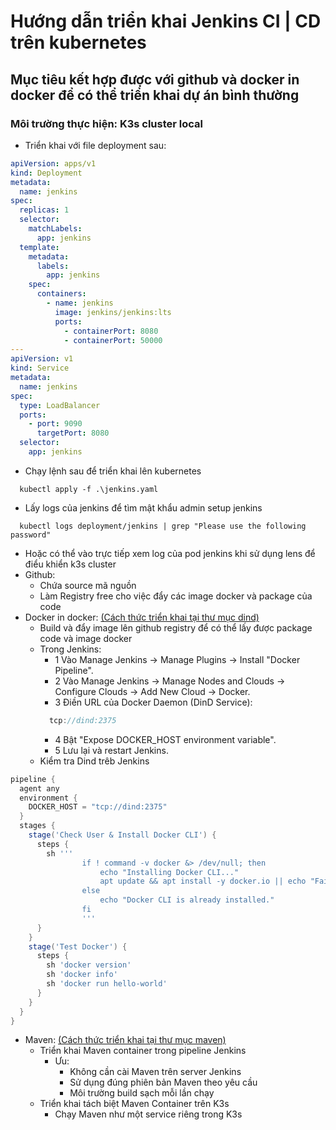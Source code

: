 # Hướng dẫn triển khai Jenkins CI | CD trên kubernetes

## Mục tiêu kết hợp được với github và docker in docker để có thể triển khai dự án bình thường

### Môi trường thực hiện: K3s cluster local
* Triển khai với file deployment sau:
``` yaml
apiVersion: apps/v1
kind: Deployment
metadata:
  name: jenkins
spec:
  replicas: 1
  selector:
    matchLabels:
      app: jenkins
  template:
    metadata:
      labels:
        app: jenkins
    spec:
      containers:
        - name: jenkins
          image: jenkins/jenkins:lts
          ports:
            - containerPort: 8080
            - containerPort: 50000
---
apiVersion: v1
kind: Service
metadata:
  name: jenkins
spec:
  type: LoadBalancer
  ports:
    - port: 9090
      targetPort: 8080
  selector:
    app: jenkins
```
* Chạy lệnh sau để triển khai lên kubernetes
```shell
  kubectl apply -f .\jenkins.yaml
```
* Lấy logs của jenkins để tìm mật khẩu admin setup jenkins
```shell
  kubectl logs deployment/jenkins | grep "Please use the following password"
```
* Hoặc có thể vào trực tiếp xem log của pod jenkins khi sử dụng lens để điểu khiển k3s cluster
* Github: 
  * Chứa source mã nguồn
  * Làm Registry free cho việc đẩy các image docker và package của code
* Docker in docker: [(Cách thức triển khai tại thư mục dind)](/dind)
  * Build và đẩy image lên github registry để có thể lấy được package code và image docker
  * Trong Jenkins:
    * 1 Vào Manage Jenkins → Manage Plugins → Install "Docker Pipeline".
    * 2 Vào Manage Jenkins → Manage Nodes and Clouds → Configure Clouds → Add New Cloud → Docker.
    * 3 Điền URL của Docker Daemon (DinD Service):
    ``` groovy
      tcp://dind:2375
    ```
    * 4 Bật "Expose DOCKER_HOST environment variable".
    * 5 Lưu lại và restart Jenkins.
  * Kiểm tra Dind trêb Jenkins
```groovy
pipeline {
  agent any
  environment {
    DOCKER_HOST = "tcp://dind:2375"
  }
  stages {
    stage('Check User & Install Docker CLI') {
      steps {
        sh '''
                if ! command -v docker &> /dev/null; then
                    echo "Installing Docker CLI..."
                    apt update && apt install -y docker.io || echo "Failed to install Docker CLI"
                else
                    echo "Docker CLI is already installed."
                fi
                '''
      }
    }
    stage('Test Docker') {
      steps {
        sh 'docker version'
        sh 'docker info'
        sh 'docker run hello-world'
      }
    }
  }
}
```
* Maven: [(Cách thức triển khai tại thư mục maven)](/maven)
  * Triển khai Maven container trong pipeline Jenkins
    * Ưu: 
      * Không cần cài Maven trên server Jenkins
      * Sử dụng đúng phiên bản Maven theo yêu cầu
      * Môi trường build sạch mỗi lần chạy
  * Triển khai tách biệt Maven Container trên K3s
    * Chạy Maven như một service riêng trong K3s